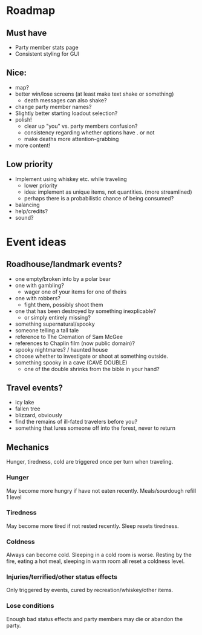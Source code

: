 
# Roadmap

## Must have
- Party member stats page
- Consistent styling for GUI

## Nice:
- map?
- better win/lose screens (at least make text shake or something)
    - death messages can also shake?
- change party member names?
- Slightly better starting loadout selection?
- polish!
    - clear up "you" vs. party members confusion?
    - consistency regarding whether options have . or not
    - make deaths more attention-grabbing
- more content!

## Low priority
- Implement using whiskey etc. while traveling
    - lower priority
    - idea: implement as unique items, not quantities. (more streamlined)
    - perhaps there is a probabilistic chance of being consumed?
- balancing
- help/credits?
- sound?


# Event ideas

## Roadhouse/landmark events?
 - one empty/broken into by a polar bear
 - one with gambling?
    - wager one of your items for one of theirs
 - one with robbers?
    - fight them, possibly shoot them
 - one that has been destroyed by something inexplicable?
    - or simply entirely missing?
 - something supernatural/spooky
 - someone telling a tall tale
 - reference to The Cremation of Sam McGee
 - references to Chaplin film (now public domain)?
 - spooky nightmares? / haunted house
 - choose whether to investigate or shoot at something outside.
 - something spooky in a cave (CAVE DOUBLE)
    - one of the double shrinks from the bible in your hand?

## Travel events?
 - icy lake
 - fallen tree
 - blizzard, obviously
 - find the remains of ill-fated travelers before you?
 - something that lures someone off into the forest, never to return

## Mechanics

Hunger, tiredness, cold are triggered once per turn when traveling.

### Hunger
May become more hungry if have not eaten recently. 
Meals/sourdough refill 1 level

### Tiredness
May become more tired if not rested recently.  Sleep resets tiredness.

### Coldness
Always can become cold. Sleeping in a cold room is worse.  Resting by the
fire, eating a hot meal, sleeping in warm room all reset a coldness level.

### Injuries/terrified/other status effects
Only triggered by events, cured by recreation/whiskey/other items.

### Lose conditions
Enough bad status effects and party members may die or abandon the party.
